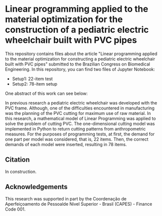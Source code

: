# Linear programming applied to the material optimization for the construction of a pediatric electric wheelchair built with PVC pipes

This repository contains files about the article "Linear programming applied to the material optimization for constructing a pediatric electric wheelchair built with PVC pipes" submitted to the Brazilian Congress on Biomedical Engineering. In this repository, you can find two files of Jupyter Notebook:

- Setup1: 22-item test
- Setup2: 78-item setup

One abstract of this work can see below:

In previous research a pediatric electric wheelchair was developed with the PVC frame. Although, one of the difficulties encountered in manufacturing was the planning of the PVC cutting for maximum use of raw material. In this research, a mathematical model of Linear Programming was applied to solve the problem of cutting PVC. The one-dimensional cutting model was implemented in Python to return cutting patterns from anthropometric measures. For the purposes of programming tests, at first, the demand for one part per model was considered, that is, 22 items. Then, the correct demands of each model were inserted, resulting in 78 items.

## Citation
In construction. 

## Acknowledgements
This research was supported in part by the Coordenação de Aperfeiçoamento de Pessoalde Nível Superior - Brasil (CAPES) - Finance Code 001.
